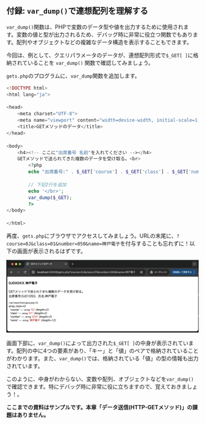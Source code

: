 ## 付録: `var_dump()`で連想配列を理解する

`var_dump()`関数は、PHPで変数のデータ型や値を出力するために使用されます。変数の値と型が出力されるため、デバッグ時に非常に役立つ関数でもあります。配列やオブジェクトなどの複雑なデータ構造を表示することもできます。

今回は、例として、クエリパラメータのデータが、連想配列形式で`$_GET[ ]`に格納されていることを `var_dump()` 関数で確認してみましょう。

`gets.php`のプログラムに、`var_dump`関数を追加します。

```php
<!DOCTYPE html>
<html lang="ja">

<head>
    <meta charset="UTF-8">
    <meta name="viewport" content="width=device-width, initial-scale=1.0">
    <title>GETメソッドのデータ</title>
</head>

<body>
    <h4><!-- ここに"出席番号 名前"を入れてください --></h4>
    GETメソッドで送られてきた複数のデータを受け取る。<br>
        <?php
        echo "出席番号:" . $_GET['course'] . $_GET['class'] . $_GET['number'] . "、氏名:" . $_GET['name'];
        
        // 下記2行を追加
        echo '</br>';
        var_dump($_GET);
        ?>
</body>

</html>
```

再度、`gets.php`にブラウザでアクセスしてみましょう。URLの末尾に、`?course=0J&class=01&number=050&name=神戸電子`を付与することも忘れずに！以下の画面が表示されるはずです。

![](./images/var_dump.png)

画面下部に、`var_dump()`によって出力された`$_GET[ ]`の中身が表示されています。配列の中に4つの要素があり、「キー」と「値」のペアで格納されていることがわかります。また、`var_dump()`では、格納されている「値」の型の情報も出力されています。

このように、中身がわからない、変数や配列、オブジェクトなどを`var_dump()`で確認できます。特にデバッグ時に非常に役に立ちますので、覚えておきましょう！。

**ここまでの資料はサンプルです。本章「データ送信(HTTP-GETメソッド)」の課題はありません。**